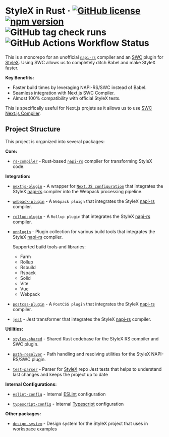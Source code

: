 # StyleX in Rust &middot; [![GitHub license](https://img.shields.io/badge/license-MIT-green.svg)](https://github.com/Dwlad90/stylex-swc-plugin/blob/develop/LICENSE) [![npm version](https://img.shields.io/npm/v/@stylexswc/rs-compiler.svg?style=flat)](https://www.npmjs.com/package/@stylexswc/rs-compiler) ![GitHub tag check runs](https://img.shields.io/github/check-runs/Dwlad90/stylex-swc-plugin/0.6.3?label=Release%20status) ![GitHub Actions Workflow Status](https://img.shields.io/github/actions/workflow/status/Dwlad90/stylex-swc-plugin/pr-validation.yml?branch=develop&label=Project%20Health)

This is a monorepo for an unofficial [`napi-rs`](https://napi.rs/) compiler and
an [SWC](https://swc.rs/) plugin for
[StyleX](https://github.com/facebook/stylex). Using SWC allows us to completely
ditch Babel and make StyleX faster.

**Key Benefits:**

- Faster build times by leveraging NAPI-RS/SWC instead of Babel.
- Seamless integration with Next.js SWC Compiler.
- Almost 100% compatibility with official StyleX tests.

This is specifically useful for Next.js projets as it allows us to use
[SWC Next.js Compiler](https://nextjs.org/docs/architecture/nextjs-compiler).

## Project Structure

This project is organized into several packages:

**Core:**

- [`rs-compiler`](./crates/stylex-rs-compiler) - Rust-based
  [`napi-rs`](https://napi.rs/) compiler for transforming StyleX code.

**Integration:**

- [`nextjs-plugin`](./packages/nextjs-plugin) - A wrapper for
  [`Next.JS configuration`](https://nextjs.org/docs/app/api-reference/next-config-js)
  that integrates the StyleX [napi-rs](https://napi.rs/) compiler into the
  Webpack processing pipeline.

- [`webpack-plugin`](./packages/webpack-plugin) - A `Webpack pluign` that
  integrates the StyleX [napi-rs](https://napi.rs/) compiler.

- [`rollup-plugin`](./packages/rollup-plugin) - A `Rollup plugin` that
  integrates the StyleX [napi-rs](https://napi.rs/) compiler.

- [`unplugin`](./packages/unplugin) - Plugin collection for various build tools
  that integrates the StyleX [napi-rs](https://napi.rs/) compiler.

  Supported build tools and libraries:

  - Farm
  - Rollup
  - Rsbuild
  - Rspack
  - Solid
  - Vite
  - Vue
  - Webpack

- [`postcss-plugin`](./packages/postcss-plugin) - A `PostCSS plugin` that
  integrates the StyleX [napi-rs](https://napi.rs/) compiler.

- [`jest`](./packages/jest) - Jest transformer that integrates the StyleX
  [napi-rs](https://napi.rs/) compiler.

**Utilities:**

- [`stylex-shared`](./crates/stylex-shared) - Shared Rust codebase for the
  StyleX RS compiler and SWC plugin.

- [`path-resolver`](./crates/stylex-path-resolver) - Path handling and resolving
  utilities for the StyleX NAPI-RS/SWC plugin.

- [`test-parser`](./crates/stylex-test-parser) - Parser for
  [StyleX](https://github.com/facebook/stylex) repo Jest tests that helps to
  understand last changes and keeps the project up to date

**Internal Configurations:**

- [`eslint-config`](./packages/eslint-config) - Internal
  [ESLint](https://eslint.org/) configuration

- [`typescript-config`](./packages/typescript-config) - Internal
  [Typescript](https://www.typescriptlang.org/docs/handbook/tsconfig-json.htm)
  configuration

**Other packages:**

- [`design-system`](./packages/design-system) - Design system for the StyleX
  project that uses in workspace examples
